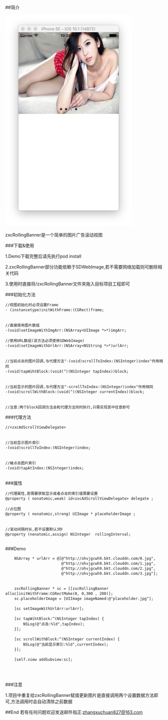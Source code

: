 ##简介

![展示图](./show.jpg)

zxcRollingBanner是一个简单的图片广告滚动视图


###下载&使用

1.Demo下载完整后请先执行pod install

2.zxcRollingBanner部分功能依赖于SDWebImage,若不需要网络加载则可删除相关代码

3.使用时直接将/zxcRollingBanner文件夹拖入目标项目工程即可



###初始化方法
```
//视图初始化时必须设置Frame
- (instancetype)initWithFrame:(CGRect)frame;


//直接使用图片数组
-(void)setImageWithImgArr:(NSArray<UIImage *>*)imgArr;

//使用URL数组(该方法必须使用SDWebImage)
-(void)setImageWithUrlArr:(NSArray<NSString *>*)urlArr;


//当前点击的图片回调,与代理方法"-(void)scrollToIndex:(NSInteger)index"作用相同
-(void)tapWihtBlock:(void(^)(NSInteger tapIndex))block;


//当前显示的图片回调,与代理方法"-scrollToIndex:(NSInteger)index"作用相同
-(void)scrollWithBlock:(void(^)(NSInteger currentIndex))block;


//注意:两个block回调方法会和代理方法同时执行,只需实现其中任意即可

```

###代理方法


```
//<zxcAdScrollViewDelegate>


//当前显示图片索引
-(void)scrollToIndex:(NSInteger)index;


//被点击图片索引
-(void)tapAtIndex:(NSInteger)index;


```


###属性

```
//代理属性,若需要获取显示或者点击的索引值需要设置
@property ( nonatomic,weak) id<zxcAdScrollViewDelegate> delegate ;

//占位图
@property ( nonatomic,strong) UIImage * placeholderImage ;


//滚动间隔时长,若不设置默认3秒
@property (nonatomic,assign) NSInteger  rollingInterval;


```



###Demo


```
    NSArray * urlArr = @[@"http://ohvjgcwh9.bkt.clouddn.com/0.jpg",
                         @"http://ohvjgcwh9.bkt.clouddn.com/1.jpg",
                         @"http://ohvjgcwh9.bkt.clouddn.com/2.jpg",
                         @"http://ohvjgcwh9.bkt.clouddn.com/3.jpg"];
    
    
    zxcRollingBanner * sc = [[zxcRollingBanner alloc]initWithFrame:CGRectMake(0, 0,300 , 200)];
    sc.placeholderImage = [UIImage imageNamed:@"placeholder.jpg"];
    
    [sc setImageWithUrlArr:urlArr];
    
    [sc tapWihtBlock:^(NSInteger tapIndex) {
        NSLog(@"点击:%ld",tapIndex);
    }];

    [sc scrollWithBlock:^(NSInteger currentIndex) {
        NSLog(@"当前显示索引:%ld",currentIndex);
    }];

    [self.view addSubview:sc];
    
    


```


###注意

1.项目中重复给zxcRollingBanner赋值更新图片是直接调用两个设置数据方法即可,方法调用时会自动清除之前数据



##End
若有任何问题欢迎发送邮件指正:[zhangxuchuan827@163.com](mailto:zhangxuchuan827@163.com)

